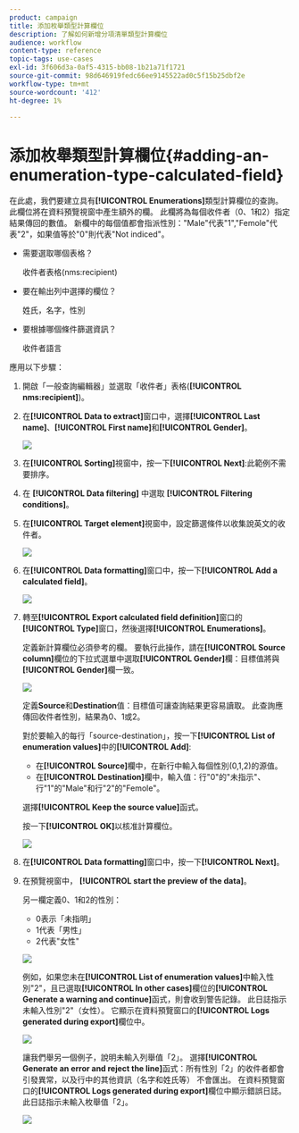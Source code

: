 ```yaml
---
product: campaign
title: 添加枚舉類型計算欄位
description: 了解如何新增分項清單類型計算欄位
audience: workflow
content-type: reference
topic-tags: use-cases
exl-id: 3f606d3a-0af5-4315-bb08-1b21a71f1721
source-git-commit: 98d646919fedc66ee9145522ad0c5f15b25dbf2e
workflow-type: tm+mt
source-wordcount: '412'
ht-degree: 1%

---
```


# 添加枚舉類型計算欄位{#adding-an-enumeration-type-calculated-field}

在此處，我們要建立具有&#x200B;**[!UICONTROL Enumerations]**&#x200B;類型計算欄位的查詢。 此欄位將在資料預覽視窗中產生額外的欄。 此欄將為每個收件者（0、1和2）指定結果傳回的數值。 新欄中的每個值都會指派性別：&quot;Male&quot;代表&quot;1&quot;,&quot;Femole&quot;代表&quot;2&quot;，如果值等於&quot;0&quot;則代表&quot;Not indiced&quot;。

* 需要選取哪個表格？

   收件者表格(nms:recipient)

* 要在輸出列中選擇的欄位？

   姓氏，名字，性別

* 要根據哪個條件篩選資訊？

   收件者語言

應用以下步驟：

1. 開啟「一般查詢編輯器」並選取「收件者」表格(**[!UICONTROL nms:recipient]**)。
1. 在&#x200B;**[!UICONTROL Data to extract]**&#x200B;窗口中，選擇&#x200B;**[!UICONTROL Last name]**、**[!UICONTROL First name]**&#x200B;和&#x200B;**[!UICONTROL Gender]**。

   ![](assets/query_editor_nveau_73.png)

1. 在&#x200B;**[!UICONTROL Sorting]**&#x200B;視窗中，按一下&#x200B;**[!UICONTROL Next]**:此範例不需要排序。
1. 在 **[!UICONTROL Data filtering]** 中選取 **[!UICONTROL Filtering conditions]**。
1. 在&#x200B;**[!UICONTROL Target element]**&#x200B;視窗中，設定篩選條件以收集說英文的收件者。

   ![](assets/query_editor_nveau_74.png)

1. 在&#x200B;**[!UICONTROL Data formatting]**&#x200B;窗口中，按一下&#x200B;**[!UICONTROL Add a calculated field]**。

   ![](assets/query_editor_nveau_75.png)

1. 轉至&#x200B;**[!UICONTROL Export calculated field definition]**&#x200B;窗口的&#x200B;**[!UICONTROL Type]**&#x200B;窗口，然後選擇&#x200B;**[!UICONTROL Enumerations]**。

   定義新計算欄位必須參考的欄。 要執行此操作，請在&#x200B;**[!UICONTROL Source column]**&#x200B;欄位的下拉式選單中選取&#x200B;**[!UICONTROL Gender]**&#x200B;欄：目標值將與&#x200B;**[!UICONTROL Gender]**&#x200B;欄一致。

   ![](assets/query_editor_nveau_76.png)

   定義&#x200B;**Source**&#x200B;和&#x200B;**Destination**&#x200B;值：目標值可讓查詢結果更容易讀取。 此查詢應傳回收件者性別，結果為0、1或2。

   對於要輸入的每行「source-destination」，按一下&#x200B;**[!UICONTROL List of enumeration values]**&#x200B;中的&#x200B;**[!UICONTROL Add]**:

   * 在&#x200B;**[!UICONTROL Source]**&#x200B;欄中，在新行中輸入每個性別(0,1,2)的源值。
   * 在&#x200B;**[!UICONTROL Destination]**&#x200B;欄中，輸入值：行&quot;0&quot;的&quot;未指示&quot;、行&quot;1&quot;的&quot;Male&quot;和行&quot;2&quot;的&quot;Femole&quot;。

   選擇&#x200B;**[!UICONTROL Keep the source value]**&#x200B;函式。

   按一下&#x200B;**[!UICONTROL OK]**&#x200B;以核准計算欄位。

   ![](assets/query_editor_nveau_77.png)

1. 在&#x200B;**[!UICONTROL Data formatting]**&#x200B;窗口中，按一下&#x200B;**[!UICONTROL Next]**。
1. 在預覽視窗中， **[!UICONTROL start the preview of the data]**。

   另一欄定義0、1和2的性別：

   * 0表示「未指明」
   * 1代表「男性」
   * 2代表&quot;女性&quot;

   ![](assets/query_editor_nveau_78.png)

   例如，如果您未在&#x200B;**[!UICONTROL List of enumeration values]**&#x200B;中輸入性別&quot;2&quot;，且已選取&#x200B;**[!UICONTROL In other cases]**&#x200B;欄位的&#x200B;**[!UICONTROL Generate a warning and continue]**&#x200B;函式，則會收到警告記錄。 此日誌指示未輸入性別&quot;2&quot;（女性）。 它顯示在資料預覽窗口的&#x200B;**[!UICONTROL Logs generated during export]**&#x200B;欄位中。

   ![](assets/query_editor_nveau_79.png)

   讓我們舉另一個例子，說明未輸入列舉值「2」。 選擇&#x200B;**[!UICONTROL Generate an error and reject the line]**&#x200B;函式：所有性別「2」的收件者都會引發異常，以及行中的其他資訊（名字和姓氏等） 不會匯出。 在資料預覽窗口的&#x200B;**[!UICONTROL Logs generated during export]**&#x200B;欄位中顯示錯誤日誌。 此日誌指示未輸入枚舉值「2」。

   ![](assets/query_editor_nveau_80.png)
